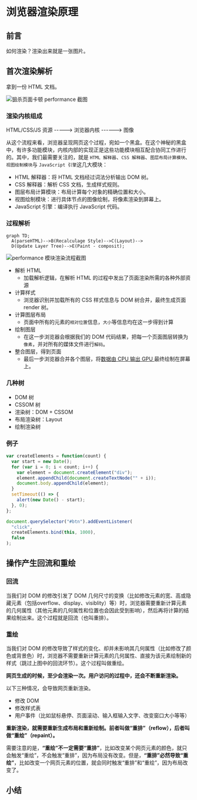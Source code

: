 # 浏览器渲染原理

## 前言

如何渲染？渲染出来就是一张图片。

## 首次渲染解析

拿到一份 HTML 文档。

![狙杀页面卡顿 performance 截图]()

### 渲染内核组成

HTML/CSS/JS 资源  -----> 浏览器内核 ------> 图像

从这个流程来看，浏览器呈现网页这个过程，宛如一个黑盒。在这个神秘的黑盒中，有许多功能模块，内核内部的实现正是这些功能模块相互配合协同工作进行的。其中，我们最需要关注的，就是 `HTML 解释器`、`CSS 解释器`、`图层布局计算模块`、`视图绘制模块`与 `JavaScript 引擎`这几大模块：

- HTML 解释器：将 HTML 文档经过词法分析输出 DOM 树。
- CSS 解释器：解析 CSS 文档，生成样式规则。
- 图层布局计算模块：布局计算每个对象的精确位置和大小。
- 视图绘制模块：进行具体节点的图像绘制，将像素渲染到屏幕上。
- JavaScript 引擎：编译执行 JavaScript 代码。

### 过程解析

```mermaid
graph TD;
  A(parseHTML)-->B(Recalculage Style)-->C(Layout)-->
  D(Update Layer Tree)-->E(Paint - composit);
```

![performance 模块渲染流程截图]()

- 解析 HTML
  - 加载解析逻辑，在解析 HTML 的过程中发出了页面渲染所需的各种外部资源
- 计算样式
  - 浏览器识别并加载所有的 CSS 样式信息与 DOM 树合并，最终生成页面 render 树。
- 计算图层布局
  - 页面中所有的元素的`相对位置`信息，`大小`等信息均在这一步得到计算
- 绘制图层
  - 在这一步浏览器会根据我们的 DOM 代码结果，把每一个页面图层转换为`像素`，并对所有的媒体文件进行`解码`。
- 整合图层，得到页面
  - 最后一步浏览器合并各个图层，将<u>数据由 CPU 输出 GPU </u>最终绘制在屏幕上。
  <!-- - （复杂的视图层会给这个阶段的 GPU 计算带来一些压力，在实际 中为了优化动画性能，我们有时会手动区分不同的图层-->

### 几种树

- DOM 树
- CSSOM 树
- 渲染树：DOM + CSSOM
- 布局渲染树：Layout
- 绘制渲染树

### 例子

```js
var createElements = function(count) {
  var start = new Date();
  for (var i = 0; i < count; i++) {
    var element = document.createElement("div");
    element.appendChild(document.createTextNode("" + i));
    document.body.appendChild(element);
  }
  setTimeout(() => {
    alert(new Date() - start);
  }, 0);
};

document.querySelector("#btn").addEventListener(
  "click",
  createElements.bind(this, 1000),
  false
);
```

## 操作产生回流和重绘

### 回流

当我们对 DOM 的修改引发了 DOM 几何尺寸的变换（比如修改元素的宽、高或隐藏元素（包括overflow、display、visiblity）等）时，浏览器需要重新计算元素的几何属性（其他元素的几何属性和位置也会因此受到影响），然后再将计算的结果绘制出来。这个过程就是回流（也叫重排）。

### 重绘

当我们对 DOM 的修改导致了样式的变化、却并未影响其几何属性（比如修改了颜色或背景色）时，浏览器不需要重新计算元素的几何属性、直接为该元素绘制新的样式（跳过上图中的回流环节）。这个过程叫做重绘。

**网页生成的时候，至少会渲染一次。用户访问的过程中，还会不断重新渲染。**

以下三种情况，会导致网页重新渲染。
- 修改 DOM
- 修改样式表
- 用户事件（比如鼠标悬停、页面滚动、输入框输入文字、改变窗口大小等等）

**重新渲染，就需要重新生成布局和重新绘制。前者叫做“重排”（reflow），后者叫做“重绘”（repaint）。**

需要注意的是，**“重绘”不一定需要“重排”**，比如改变某个网页元素的颜色，就只会触发“重绘”，不会触发“重排”，因为布局没有改变。但是，**“重排”必然导致“重绘”**，比如改变一个网页元素的位置，就会同时触发“重排”和“重绘”，因为布局改变了。


## 小结


